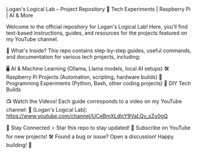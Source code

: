 
Logan's Logical Lab – Project Repository
🚀 Tech Experiments | Raspberry Pi | AI & More

Welcome to the official repository for Logan's Logical Lab! Here, you'll find text-based instructions, guides, and resources for the projects featured on my YouTube channel.

📌 What's Inside?
This repo contains step-by-step guides, useful commands, and documentation for various tech projects, including:

🖥️ AI & Machine Learning (Ollama, Llama models, local AI setups)
🛠️ Raspberry Pi Projects (Automation, scripting, hardware builds)
💾 Programming Experiments (Python, Bash, other coding projects)
🔧 DIY Tech Builds

📺 Watch the Videos!
Each guide corresponds to a video on my YouTube channel:
🔗 [Logan's Logical Lab]: https://www.youtube.com/channel/UCeBmXLdIcY9VaLQv_sZo0gQ

🤝 Stay Connected
⭐ Star this repo to stay updated!
🔔 Subscribe on YouTube for new projects!
🛠️ Found a bug or issue? Open a discussion!
Happy building! 🚀
